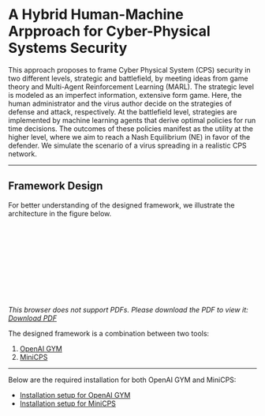 # A Hybrid Human-Machine Arpproach for Cyber-Physical Systems Security

This approach proposes to frame Cyber Physical System (CPS) security in two different levels, strategic and battlefield, by meeting ideas from game theory and Multi-Agent Reinforcement Learning (MARL). The strategic level is modeled as an imperfect information, extensive form game. Here, the human administrator and the virus author decide on the strategies of defense and attack, respectively. At the battlefield level, strategies are implemented by machine learning agents that derive optimal policies for run time decisions. The outcomes of these policies manifest as the utility at the higher level, where we aim to reach a Nash Equilibrium (NE) in favor of the defender. We simulate the scenario of a virus spreading in a realistic CPS network.

-----------------------------

## Framework Design

For better understanding of the designed framework, we illustrate the architecture in the figure below.

<object data="https://josephkhoury95.github.io/Architecture.pdf" type="application/pdf" width="700px" height="700px">
    <embed src="https://josephkhoury95.github.io/Architecture.pdf">
        <p><i>This browser does not support PDFs. Please download the PDF to view it:
            <a href="https://josephkhoury95.github.io/Architecture.pdf">Download PDF</a></i>
        </p>
    </embed>
</object>

The designed framework is a combination between two tools:

1. [OpenAI GYM](https://github.com/openai/gym "openai gym github repo")
2. [MiniCPS](https://github.com/scy-phy/minicps "minicps github repo")

___
Below are the required installation for both OpenAI GYM and MiniCPS:

* [Installation setup for OpenAI GYM](https://github.com/openai/gym#installation "openai gym installation setup")
* [Installation setup for MiniCPS](https://minicps.readthedocs.io/en/latest/userguide.html#installation "minicps installation setup")
